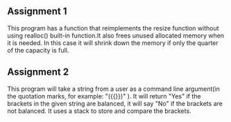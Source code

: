 ## Assignment 1 ##
This program has a function that reimplements the resize function without using realloc() built-in function.It also frees unused allocated memory when it is needed.
In this case it will shrink down the memory if only the quarter of the capacity is full.

## Assignment 2 ##
This program will take a string from a user as a command line argument(in the quotation marks, for example: "({{}})" ). It will return "Yes" if the brackets in the given string are balanced,
 it will say "No" if the brackets are not balanced. It uses a stack to store and compare the brackets.
